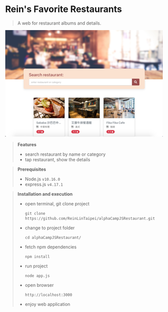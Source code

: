 # Rein's Favorite Restaurants

> A web for restaurant albums and details.

![ web page shapshot](./public/image/restaurant_snapshot.png)

> **Features**
>
> - search restaurant by name or category
> - tap restaurant, show the details

> **Prerequisites**
>
> - Node.js `v10.16.0`
> - express.js `v4.17.1`

> **Installation and execution**
>
> - open terminal, git clone project
>   ```
>   git clone https://github.com/ReinLinTaipei/alphaCampJSRestaurant.git
>   ```
> - change to project folder
>   ```
>   cd alphaCampJSRestaurant/
>   ```
> - fetch npm dependencies
>   ```
>   npm install
>   ```
> - run project
>   ```
>   node app.js
>   ```
> - open browser
>   ```
>   http://localhost:3000
>   ```
> - enjoy web application
